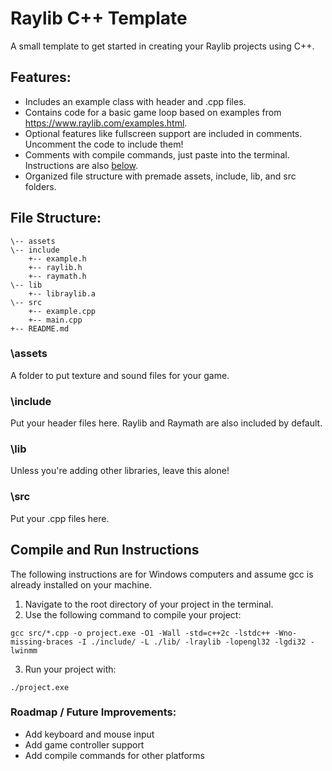 # Raylib C++ Template

A small template to get started in creating your Raylib projects using C++. 

## Features:
- Includes an example class with header and .cpp files.
- Contains code for a basic game loop based on examples from https://www.raylib.com/examples.html.
- Optional features like fullscreen support are included in comments. Uncomment the code to include them!
- Comments with compile commands, just paste into the terminal. Instructions are also [below](#compile-and-run-instructions).
- Organized file structure with premade assets, include, lib, and src folders.

## File Structure:
```
\-- assets
\-- include
    +-- example.h
    +-- raylib.h
    +-- raymath.h
\-- lib
    +-- libraylib.a
\-- src
    +-- example.cpp
    +-- main.cpp
+-- README.md
```
### \assets
A folder to put texture and sound files for your game.

### \include
Put your header files here. Raylib and Raymath are also included by default.

### \lib
Unless you're adding other libraries, leave this alone!

### \src
Put your .cpp files here.

## Compile and Run Instructions
The following instructions are for Windows computers and assume gcc is already installed on your machine.
1. Navigate to the root directory of your project in the terminal. 
2. Use the following command to compile your project:
```console
gcc src/*.cpp -o project.exe -O1 -Wall -std=c++2c -lstdc++ -Wno-missing-braces -I ./include/ -L ./lib/ -lraylib -lopengl32 -lgdi32 -lwinmm
```
3. Run your project with:
```console
./project.exe
```

### Roadmap / Future Improvements:
- Add keyboard and mouse input
- Add game controller support
- Add compile commands for other platforms